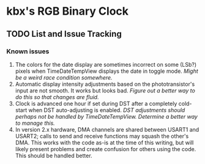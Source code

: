 # kbx's RGB Binary Clock

## TODO List and Issue Tracking

### Known issues

1. The colors for the date display are sometimes incorrect on some (LSb?) pixels
 when TimeDateTempView displays the date in toggle mode. _Might be a weird race
 condition somewhere._
1. Automatic display intensity adjustments based on the phototransistor's input
 are not smooth. It works but looks bad. _Figure out a better way to do this so
 that changes are fluid._
1. Clock is advanced one hour if set during DST after a completely cold-start
 when DST auto-adjusting is enabled. _DST adjustments should perhaps not be
 handled by TimeDateTempView. Determine a better way to manage this._
1. In version 2.x hardware, DMA channels are shared between USART1 and USART2;
 calls to send and receive functions may squash the other's DMA. This works with
 the code as-is at the time of this writing, but will likely present problems
 and create confusion for others using the code. This should be handled better.
